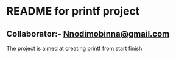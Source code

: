 # README for printf project
## Collaborator:- Nnodimobinna@gmail.com

The project is aimed at creating printf from start finish

